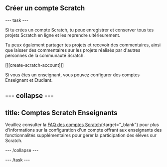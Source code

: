 ## Créer un compte Scratch

--- task ---

Si tu crées un compte Scratch, tu peux enregistrer et conserver tous tes projets Scratch en ligne et les reprendre ultérieurement.

Tu peux également partager tes projets et recevoir des commentaires, ainsi que laisser des commentaires sur les projets réalisés par d'autres personnes de la communauté Scratch.

[[[create-scratch-account]]]

Si vous êtes un enseignant, vous pouvez configurer des comptes Enseignant et Etudiant.

--- collapse ---
---
title: Comptes Scratch Enseignants
---

Veuillez consulter la [FAQ des comptes Scratch](https://scratch.mit.edu/educators/faq){:target="_blank"} pour plus d'informations sur la configuration d'un compte offrant aux enseignants des fonctionnalités supplémentaires pour gérer la participation des élèves sur Scratch.

--- /collapse ---

--- /task ---
